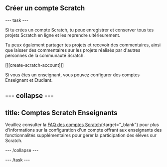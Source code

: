 ## Créer un compte Scratch

--- task ---

Si tu crées un compte Scratch, tu peux enregistrer et conserver tous tes projets Scratch en ligne et les reprendre ultérieurement.

Tu peux également partager tes projets et recevoir des commentaires, ainsi que laisser des commentaires sur les projets réalisés par d'autres personnes de la communauté Scratch.

[[[create-scratch-account]]]

Si vous êtes un enseignant, vous pouvez configurer des comptes Enseignant et Etudiant.

--- collapse ---
---
title: Comptes Scratch Enseignants
---

Veuillez consulter la [FAQ des comptes Scratch](https://scratch.mit.edu/educators/faq){:target="_blank"} pour plus d'informations sur la configuration d'un compte offrant aux enseignants des fonctionnalités supplémentaires pour gérer la participation des élèves sur Scratch.

--- /collapse ---

--- /task ---
